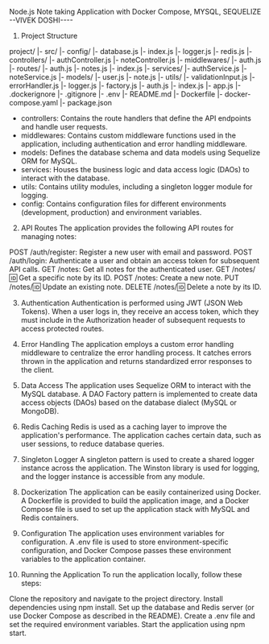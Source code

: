 Node.js Note taking Application with Docker Compose, MYSQL, SEQUELIZE
                        --VIVEK DOSHI----


1. Project Structure

project/
  |- src/
      |- config/
          |- database.js
          |- index.js
          |- logger.js
          |- redis.js
      |- controllers/
          |- authController.js
          |- noteController.js
      |- middlewares/
          |- auth.js
      |- routes/
          |- auth.js
          |- notes.js
          |- index.js
      |- services/
          |- authService.js
          |- noteService.js
      |- models/
          |- user.js
          |- note.js
      |- utils/
          |- validationInput.js
          |- errorHandler.js
          |- logger.js
          |- factory.js
          |- auth.js
      |- index.js
      |- app.js
  |- .dockerignore
  |- .gitignore
  |- .env
  |- README.md
  |- Dockerfile
  |- docker-compose.yaml
  |- package.json

- controllers: Contains the route handlers that define the API endpoints and handle user requests.
- middlewares: Contains custom middleware functions used in the application, including authentication and error handling middleware.
- models: Defines the database schema and data models using Sequelize ORM for MySQL.
- services: Houses the business logic and data access logic (DAOs) to interact with the database.
- utils: Contains utility modules, including a singleton logger module for logging.
- config: Contains configuration files for different environments (development, production) and environment variables.

2. API Routes
The application provides the following API routes for managing notes:

POST /auth/register: Register a new user with email and password.
POST /auth/login: Authenticate a user and obtain an access token for subsequent API calls.
GET /notes: Get all notes for the authenticated user.
GET /notes/:id: Get a specific note by its ID.
POST /notes: Create a new note.
PUT /notes/:id: Update an existing note.
DELETE /notes/:id: Delete a note by its ID.

3. Authentication
Authentication is performed using JWT (JSON Web Tokens). When a user logs in, they receive an access token, which they must include in the Authorization header of subsequent requests to access protected routes.

4. Error Handling
The application employs a custom error handling middleware to centralize the error handling process. It catches errors thrown in the application and returns standardized error responses to the client.

5. Data Access
The application uses Sequelize ORM to interact with the MySQL database. A DAO Factory pattern is implemented to create data access objects (DAOs) based on the database dialect (MySQL or MongoDB).

6. Redis Caching
Redis is used as a caching layer to improve the application's performance. The application caches certain data, such as user sessions, to reduce database queries.

7. Singleton Logger
A singleton pattern is used to create a shared logger instance across the application. The Winston library is used for logging, and the logger instance is accessible from any module.

8. Dockerization
The application can be easily containerized using Docker. A Dockerfile is provided to build the application image, and a Docker Compose file is used to set up the application stack with MySQL and Redis containers.

9. Configuration
The application uses environment variables for configuration. A .env file is used to store environment-specific configuration, and Docker Compose passes these environment variables to the application container.

10. Running the Application
To run the application locally, follow these steps:

Clone the repository and navigate to the project directory.
Install dependencies using npm install.
Set up the database and Redis server (or use Docker Compose as described in the README).
Create a .env file and set the required environment variables.
Start the application using npm start.